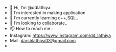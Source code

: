 - 👋 Hi, I’m @ddlathiya
- 👀 I’m interested in making application
- 🌱 I’m currently learning c++,SQL..
- 💞️ I’m looking to collaborate..
- 📫 How to reach me : 
- Instagram: https://www.instagram.com/dd_lathiya
- Mail: darshlathiya03@gmail.com
- 

<!---
ddlathiya/ddlathiya is a ✨ special ✨ repository because its `README.md` (this file) appears on your GitHub profile.
You can click the Preview link to take a look at your changes.
--->

